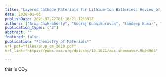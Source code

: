 ```yaml
---
title: "Layered Cathode Materials for Lithium-Ion Batteries: Review of Computational Studies on LiNi1-x-yCoxMnyO2 and LiNi1-x-yCoAlyO2"
date: 2020-01-01
publishDate: 2020-07-22T01:16:21.120391Z
authors: ["Arup Chakraborty", "Sooraj Kunnikuruvan", "Sandeep Kumar", "Boris Markovsky", "Doron Aurbach", "Mudit Dixit", "Dan Thomas Major"]
publication_types: ["2"]
abstract: ""
featured: false
publication: "*Chemistry of Materials*"
url_pdf="files/arup_cm_2020.pdf"
url_link="https://pubs.acs.org/doi/abs/10.1021/acs.chemmater.9b04066"

---
```


this is CO<sub>2</sub>
